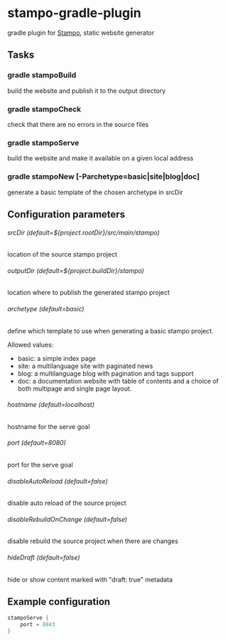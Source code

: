 # stampo-gradle-plugin
gradle plugin for [Stampo](https://github.com/digitalfondue/stampo), static website generator

## Tasks

### gradle stampoBuild
build the website and publish it to the output directory

### gradle stampoCheck
check that there are no errors in the source files

### gradle stampoServe
build the website and make it available on a given local address

### gradle stampoNew [-Parchetype=basic|site|blog|doc]
generate a basic template of the chosen archetype in srcDir

## Configuration parameters

###### srcDir (default=${project.rootDir}/src/main/stampo)

location of the source stampo project

###### outputDir (default=${project.buildDir}/stampo)

location where to publish the generated stampo project

###### archetype (default=basic)

define which template to use when generating a basic stampo project.

Allowed values:
* basic: a simple index page
* site: a multilanguage site with paginated news
* blog: a multilanguage blog with pagination and tags support
* doc: a documentation website with table of contents and a choice of both multipage and single page layout.

###### hostname (default=localhost)

hostname for the serve goal

###### port (default=8080)

port for the serve goal

###### disableAutoReload (default=false)

disable auto reload of the source project

###### disableRebuildOnChange (default=false)

disable rebuild the source project when there are changes

###### hideDraft (default=false)

hide or show content marked with "draft: true" metadata

## Example configuration

```Groovy
stampoServe {
    port = 8843
}
```